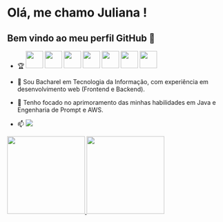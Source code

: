 # Olá, me chamo Juliana ! 
## Bem vindo ao meu perfil GitHub 👋



- 🏆 <img loading="lazy" src="https://cdn.jsdelivr.net/gh/devicons/devicon/icons/javascript/javascript-plain.svg" width="40" height="40"/> <img loading="lazy" src="https://cdn.jsdelivr.net/gh/devicons/devicon/icons/html5/html5-original.svg" width="40" height="40"/> 
            <img src="https://cdn.jsdelivr.net/gh/devicons/devicon@latest/icons/css3/css3-original-wordmark.svg"  width="40" height="40" /> 
            <img src="https://cdn.jsdelivr.net/gh/devicons/devicon@latest/icons/nodejs/nodejs-original-wordmark.svg"  width="40" height="40" /> 
            <img src="https://cdn.jsdelivr.net/gh/devicons/devicon@latest/icons/mysql/mysql-original.svg" width="40" height="40" />   <img src="https://cdn.jsdelivr.net/gh/devicons/devicon@latest/icons/vscode/vscode-original-wordmark.svg" width="40" height="40" /> 
            <img src="https://cdn.jsdelivr.net/gh/devicons/devicon@latest/icons/react/react-original.svg" width="40" height="40"  />

- 🔭 Sou Bacharel em Tecnologia da Informação, com experiência em desenvolvimento web (Frontend e Backend). 
- 🌱 Tenho focado no aprimoramento das minhas habilidades em Java e Engenharia de Prompt e AWS.
     
- 📫 <a href="https://www.linkedin.com/in/juliana-ribeiro-mendes-83736428a/?lipi=urn%3Ali%3Apage%3Ad_flagship3_feed%3BsK7KK3ZWSu2C%2Fmzgd5Q99Q%3D%3D" target="_blank"><img loading="lazy" src="https://img.shields.io/badge/-LinkedIn-%230077B5?style=for-the-badge&logo=linkedin&logoColor=white" target="_blank"></a> 

<div>
<a href="https://github.com/Juliana2102">
<img loading="lazy" height="180em" src="https://github-readme-stats.vercel.app/api/top-langs/?username=Juliana2102&layout=compact&langs_count=7&theme=dracula"/>
<img loading="lazy" height="180em" src="https://github-readme-stats.vercel.app/api?username=Juliana2102&show_icons=true&theme=dracula&include_all_commits=true&count_public=true"/>
</div>


